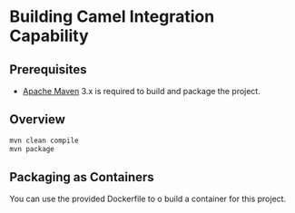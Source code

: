 # Building Camel Integration Capability

## Prerequisites

* [Apache Maven](https://maven.apache.org) 3.x is required to build and package the project.

## Overview

```bash
mvn clean compile
mvn package
```

## Packaging as Containers

You can use the provided Dockerfile to o build a container for this project. 

